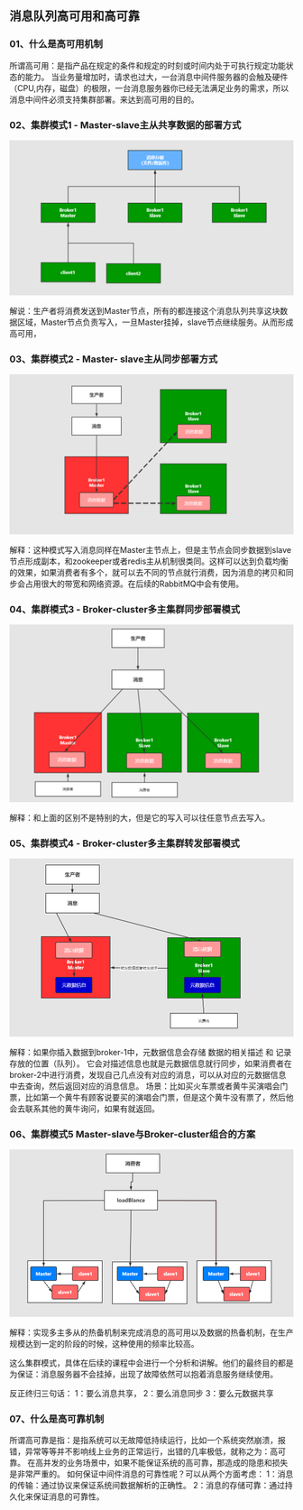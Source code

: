 ## 消息队列高可用和高可靠

### 01、什么是高可用机制

所谓高可用：是指产品在规定的条件和规定的时刻或时间内处于可执行规定功能状态的能力。
当业务量增加时，请求也过大，一台消息中间件服务器的会触及硬件（CPU,内存，磁盘）的极限，一台消息服务器你已经无法满足业务的需求，所以消息中间件必须支持集群部署。来达到高可用的目的。

### 02、集群模式1 - Master-slave主从共享数据的部署方式

![img](./assets/07.消息队列高可用和高可靠/kuangstudy71c973d1-2a1a-4a82-9d71-85182c38c9f2-1730366014548-20.png)

解说：生产者将消费发送到Master节点，所有的都连接这个消息队列共享这块数据区域，Master节点负责写入，一旦Master挂掉，slave节点继续服务。从而形成高可用，

### 03、集群模式2 - Master- slave主从同步部署方式

![img](./assets/07.消息队列高可用和高可靠/kuangstudy6504af54-f8f7-4d58-aac4-bb547176ae88-1730366014549-21.png)

解释：这种模式写入消息同样在Master主节点上，但是主节点会同步数据到slave节点形成副本，和zookeeper或者redis主从机制很类同。这样可以达到负载均衡的效果，如果消费者有多个，就可以去不同的节点就行消费，因为消息的拷贝和同步会占用很大的带宽和网络资源。在后续的RabbitMQ中会有使用。

### 04、集群模式3 - Broker-cluster多主集群同步部署模式

![img](./assets/07.消息队列高可用和高可靠/kuangstudy402ac1b2-2d51-493c-9bc0-37329912dd2b-1730366014549-22.png)

解释：和上面的区别不是特别的大，但是它的写入可以往任意节点去写入。

### 05、集群模式4 - Broker-cluster多主集群转发部署模式

![img](./assets/07.消息队列高可用和高可靠/kuangstudycc632a4a-a382-4303-85f9-8f63e93cea7a-1730366014549-23.png)

解释：如果你插入数据到broker-1中，元数据信息会存储 数据的相关描述 和 记录存放的位置（队列）。
它会对描述信息也就是元数据信息就行同步，如果消费者在broker-2中进行消费，发现自己几点没有对应的消息，可以从对应的元数据信息中去查询，然后返回对应的消息信息。
场景：比如买火车票或者黄牛买演唱会门票，比如第一个黄牛有顾客说要买的演唱会门票，但是这个黄牛没有票了，然后他会去联系其他的黄牛询问，如果有就返回。

### 06、集群模式5 Master-slave与Broker-cluster组合的方案

![img](./assets/07.消息队列高可用和高可靠/kuangstudya02ff996-446e-4d39-b230-dadb183269e5-1730366014549-24.png)

解释：实现多主多从的热备机制来完成消息的高可用以及数据的热备机制，在生产规模达到一定的阶段的时候，这种使用的频率比较高。

这么集群模式，具体在后续的课程中会进行一个分析和讲解。他们的最终目的都是为保证：消息服务器不会挂掉，出现了故障依然可以抱着消息服务继续使用。

反正终归三句话：
1：要么消息共享，
2：要么消息同步
3：要么元数据共享

### 07、什么是高可靠机制

所谓高可靠是指：是指系统可以无故障低持续运行，比如一个系统突然崩溃，报错，异常等等并不影响线上业务的正常运行，出错的几率极低，就称之为：高可靠。
在高并发的业务场景中，如果不能保证系统的高可靠，那造成的隐患和损失是非常严重的。
如何保证中间件消息的可靠性呢？可以从两个方面考虑：
1：消息的传输：通过协议来保证系统间数据解析的正确性。
2：消息的存储可靠：通过持久化来保证消息的可靠性。

